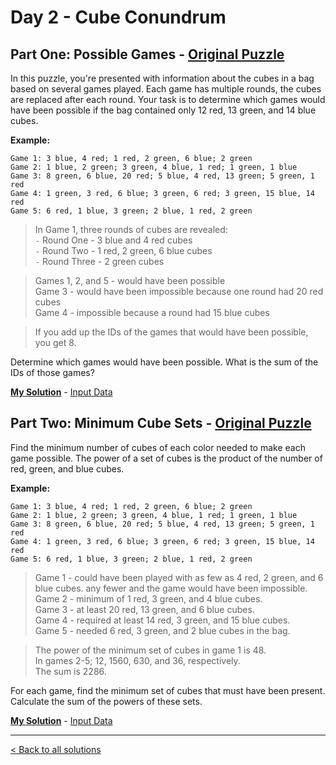 # Day 2 - Cube Conundrum

## Part One: Possible Games - [Original Puzzle](https://adventofcode.com/2023/day/1)
In this puzzle, you're presented with information about the cubes in a bag based on several games played. Each game has multiple rounds, the cubes are replaced after each round. Your task is to determine which games would have been possible if the bag contained only 12 red, 13 green, and 14 blue cubes.

__Example:__

```
Game 1: 3 blue, 4 red; 1 red, 2 green, 6 blue; 2 green  
Game 2: 1 blue, 2 green; 3 green, 4 blue, 1 red; 1 green, 1 blue  
Game 3: 8 green, 6 blue, 20 red; 5 blue, 4 red, 13 green; 5 green, 1 red  
Game 4: 1 green, 3 red, 6 blue; 3 green, 6 red; 3 green, 15 blue, 14 red  
Game 5: 6 red, 1 blue, 3 green; 2 blue, 1 red, 2 green  
```

> In Game 1, three rounds of cubes are revealed:  
`-` Round One - 3 blue and  4 red cubes  
`-` Round Two - 1 red, 2 green, 6 blue cubes  
`-` Round Three - 2 green cubes

> Games 1, 2, and 5 - would have been possible  
Game 3 - would have been impossible because one round had 20 red cubes  
Game 4 - impossible because a round had 15 blue cubes

>If you add up the IDs of the games that would have been possible, you get 8.

Determine which games would have been possible. What is the sum of the IDs of those games?

__[My Solution](https://github.com/codehath/advent-of-code-2023/blob/main/day-2/advent_day_2.1.py)__ - [Input Data](https://github.com/codehath/advent-of-code-2023/blob/main/day-2/input/input_day_02.txt)

## Part Two: Minimum Cube Sets - [Original Puzzle](https://adventofcode.com/2023/day/2)

Find the minimum number of cubes of each color needed to make each game possible. The power of a set of cubes is the product of the number of red, green, and blue cubes. 

__Example:__

```
Game 1: 3 blue, 4 red; 1 red, 2 green, 6 blue; 2 green  
Game 2: 1 blue, 2 green; 3 green, 4 blue, 1 red; 1 green, 1 blue  
Game 3: 8 green, 6 blue, 20 red; 5 blue, 4 red, 13 green; 5 green, 1 red  
Game 4: 1 green, 3 red, 6 blue; 3 green, 6 red; 3 green, 15 blue, 14 red  
Game 5: 6 red, 1 blue, 3 green; 2 blue, 1 red, 2 green  
```

> Game 1 - could have been played with as few as 4 red, 2 green, and 6 blue cubes. any fewer and the game would have been impossible.  
Game 2 - minimum of 1 red, 3 green, and 4 blue cubes.  
Game 3 - at least 20 red, 13 green, and 6 blue cubes.  
Game 4 - required at least 14 red, 3 green, and 15 blue cubes.  
Game 5 - needed 6 red, 3 green, and 2 blue cubes in the bag.

> The power of the minimum set of cubes in game 1 is 48.  
In games 2-5; 12, 1560, 630, and 36, respectively.  
The sum is 2286.

For each game, find the minimum set of cubes that must have been present. Calculate the sum of the powers of these sets.

__[My Solution](https://github.com/codehath/advent-of-code-2023/blob/main/day-2/advent_day_2.2.py)__ - [Input Data](https://github.com/codehath/advent-of-code-2023/blob/main/day-2/input/input_day_02.txt)

---
[< Back to all solutions](https://github.com/codehath/advent-of-code-2023/tree/main)